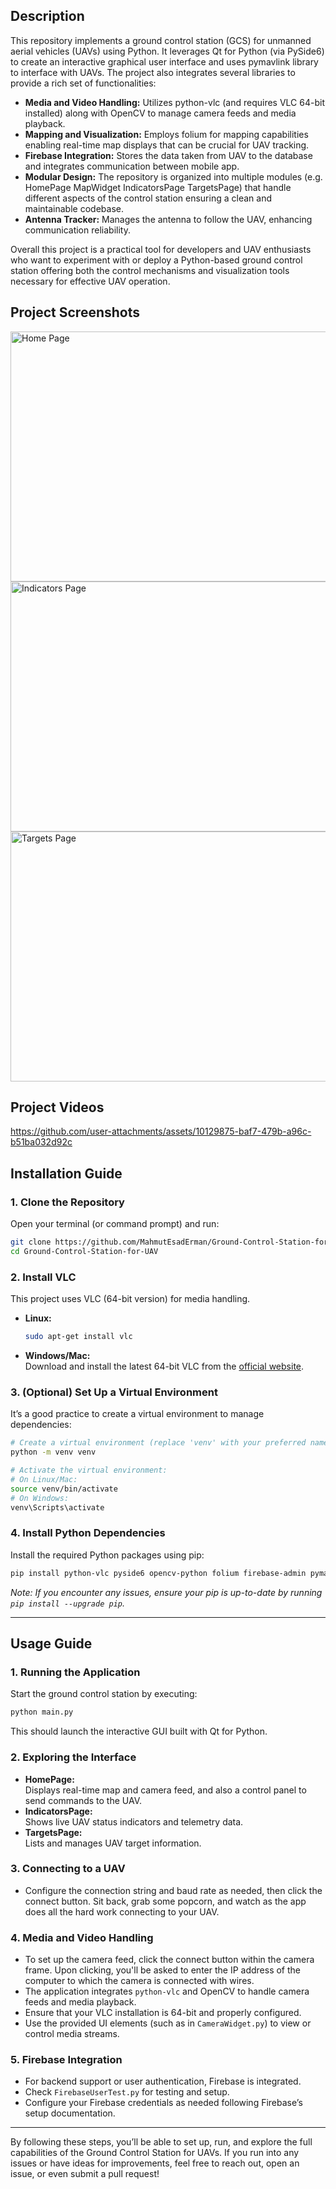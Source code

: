 
## **Description**
This repository implements a ground control station (GCS) for unmanned aerial vehicles (UAVs) using Python. It leverages Qt for Python (via PySide6) to create an interactive graphical user interface and uses pymavlink library to interface with UAVs. The project also integrates several libraries to provide a rich set of functionalities: 
- **Media and Video Handling:** Utilizes python-vlc (and requires VLC 64-bit installed) along with OpenCV to manage camera feeds and media playback.
- **Mapping and Visualization:** Employs folium for mapping capabilities enabling real-time map displays that can be crucial for UAV tracking.
- **Firebase Integration:** Stores the data taken from UAV to the database and integrates communication between mobile app.
- **Modular Design:** The repository is organized into multiple modules (e.g. HomePage MapWidget IndicatorsPage TargetsPage) that handle different aspects of the control station ensuring a clean and maintainable codebase.
- **Antenna Tracker:** Manages the antenna to follow the UAV, enhancing communication reliability.

Overall this project is a practical tool for developers and UAV enthusiasts who want to experiment with or deploy a Python-based ground control station offering both the control mechanisms and visualization tools necessary for effective UAV operation.

## **Project Screenshots**
<img src="https://github.com/user-attachments/assets/59007f7c-6acd-4d8b-b1c5-940ddc5db6f0" alt="Home Page" width="650" height="400/">
<img src="https://github.com/user-attachments/assets/a536204b-e453-4260-bd46-a8f679354a59" alt="Indicators Page" width="650" height="400/">
<img src="https://github.com/user-attachments/assets/2c9f8193-8739-4645-82e1-674bee54728b" alt="Targets Page" width="650" height="400/">

## **Project Videos**
https://github.com/user-attachments/assets/10129875-baf7-479b-a96c-b51ba032d92c




## **Installation Guide**

### **1. Clone the Repository**
Open your terminal (or command prompt) and run:
```bash
git clone https://github.com/MahmutEsadErman/Ground-Control-Station-for-UAV.git
cd Ground-Control-Station-for-UAV
```

### **2. Install VLC**
This project uses VLC (64-bit version) for media handling.  
- **Linux:**  
  ```bash
  sudo apt-get install vlc
  ```
- **Windows/Mac:**  
  Download and install the latest 64-bit VLC from the [official website](https://www.videolan.org/vlc/).

### **3. (Optional) Set Up a Virtual Environment**
It’s a good practice to create a virtual environment to manage dependencies:
```bash
# Create a virtual environment (replace 'venv' with your preferred name)
python -m venv venv

# Activate the virtual environment:
# On Linux/Mac:
source venv/bin/activate
# On Windows:
venv\Scripts\activate
```

### **4. Install Python Dependencies**
Install the required Python packages using pip:
```bash
pip install python-vlc pyside6 opencv-python folium firebase-admin pymavlink serial
```
*Note: If you encounter any issues, ensure your pip is up-to-date by running `pip install --upgrade pip`.*

---

## **Usage Guide**

### **1. Running the Application**
Start the ground control station by executing:
```bash
python main.py
```
This should launch the interactive GUI built with Qt for Python.

### **2. Exploring the Interface**
- **HomePage:**  
  Displays real-time map and camera feed, and also a control panel to send commands to the UAV.
- **IndicatorsPage:**  
  Shows live UAV status indicators and telemetry data.
- **TargetsPage:**  
  Lists and manages UAV target information.

### **3. Connecting to a UAV**
- Configure the connection string and baud rate as needed, then click the connect button. Sit back, grab some popcorn, and watch as the app does all the hard work connecting to your UAV.

### **4. Media and Video Handling**
- To set up the camera feed, click the connect button within the camera frame. Upon clicking, you'll be asked to enter the IP address of the computer to which the camera is connected with wires.
- The application integrates `python-vlc` and OpenCV to handle camera feeds and media playback.
- Ensure that your VLC installation is 64-bit and properly configured.
- Use the provided UI elements (such as in `CameraWidget.py`) to view or control media streams.

### **5. Firebase Integration**
- For backend support or user authentication, Firebase is integrated.
- Check `FirebaseUserTest.py` for testing and setup.
- Configure your Firebase credentials as needed following Firebase’s setup documentation.

---

By following these steps, you’ll be able to set up, run, and explore the full capabilities of the Ground Control Station for UAVs. If you run into any issues or have ideas for improvements, feel free to reach out, open an issue, or even submit a pull request!
